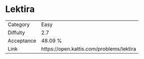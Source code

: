 # Lektira

<table>
    <tr>
        <td>Category</td>
        <td>Easy</td>
    </tr>
    <tr>
        <td>Diffulty</td>
        <td>2.7</td>
    </tr>
    <tr>
        <td>Acceptance</td>
        <td>48.09 %</td>
    </tr>
    <tr>
        <td>Link</td>
        <td>https://open.kattis.com/problems/lektira</td>
    </tr>
</table>